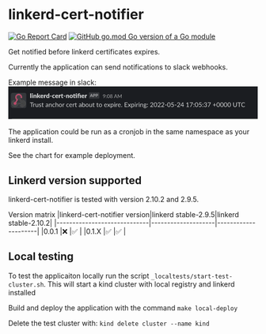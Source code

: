 # linkerd-cert-notifier
[![Go Report Card](https://goreportcard.com/badge/github.com/tjololo/linkerd-cert-notifier)](https://goreportcard.com/report/github.com/tjololo/linkerd-cert-notifier)
[![GitHub go.mod Go version of a Go module](https://img.shields.io/github/go-mod/go-version/tjololo/linkerd-cert-notifier.svg)](https://github.com/tjololo/linkerd-cert-notifier)

Get notified before linkerd certificates expires.

Currently the application can send notifications to slack webhooks.

Example message in slack:
![notification](doc/slack-notification.png)

The application could be run as a cronjob in the same namespace as your linkerd install.

See the chart for example deployment.

## Linkerd version supported
linkerd-cert-notifier is tested with version 2.10.2 and 2.9.5.

Version matrix
|linkerd-cert-notifier version|linkerd stable-2.9.5|linkerd stable-2.10.2|
|-----------------------------|--------------------|---------------------|
|0.0.1                        |:x:                 |:white_check_mark:   |
|0.1.X                        |:white_check_mark:  |:white_check_mark:   |

## Local testing
To test the applicaiton locally run the script ```_localtests/start-test-cluster.sh```.
This will start a kind cluster with local registry and linkerd installed

Build and deploy the application with the command ```make local-deploy```

Delete the test cluster with: ```kind delete cluster --name kind```